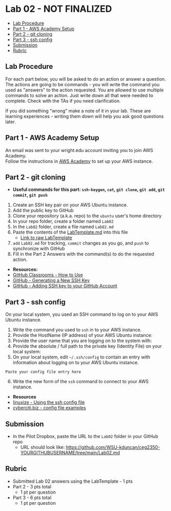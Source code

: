 # Lab 02 - NOT FINALIZED

- [Lab Procedure](#Lab-Procedure)
- [Part 1 - AWS Academy Setup](#Part-1---AWS-Academy-Setup)
- [Part 2 - git cloning](#Part-2---git-cloning)
- [Part 3 - ssh config](#Part-3---ssh-config)
- [Submission](#Submission)
- [Rubric](#Rubric)

## Lab Procedure

For each part below, you will be asked to do an action or answer a question. The actions are going to be commands - you will write the command you used as "answers" to the action requested. You are allowed to use multiple commands to solve an action. Just write down all that were needed to complete. Check with the TAs if you need clarification.

If you did something "wrong" make a note of it in your lab. These are learning experiences - writing them down will help you ask good questions later.

## Part 1 - AWS Academy Setup

An email was sent to your wright.edu account inviting you to join AWS Academy.  
Follow the instructions in [AWS Academy](../../AWSAcademy.md) to set up your AWS instance.

## Part 2 - git cloning

- **Useful commands for this part: `ssh-keygen`, `cat`, `git clone`, `git add`, `git commit`, `git push`**

1. Create an SSH key pair on your AWS Ubuntu instance.
2. Add the public key to GitHub
3. Clone your repository (a.k.a. repo) to the `ubuntu` user's home directory
4. In your repo folder, create a folder named `Lab02`
5. In the `Lab02` folder, create a file named `Lab02.md`
6. Paste the contents of the [LabTemplate.md](LabTemplate.md) into this file
   - [Link to raw LabTemplate](https://raw.githubusercontent.com/pattonsgirl/Spring2022-CEG2350/main/Labs/Lab02/LabTemplate.md)
7. `add` `Lab02.md` for tracking, `commit` changes as you go, and `push` to synchronize with GitHub
8. Fill in the Part 2 Answers with the command(s) to do the requested action.

- **Resources:**
- [GitHub Classrooms - How to Use](../../GitHubClassrooms.md)
- [GitHub - Generating a New SSH Key](https://docs.github.com/en/enterprise-server@3.3/authentication/connecting-to-github-with-ssh/generating-a-new-ssh-key-and-adding-it-to-the-ssh-agent)
- [GitHub - Adding SSH key to your GitHub Account](https://docs.github.com/en/enterprise-server@3.0/authentication/connecting-to-github-with-ssh/adding-a-new-ssh-key-to-your-github-account)

## Part 3 - ssh config

On your local system, you used an SSH command to log on to your AWS Ubuntu instance.

1. Write the command you used to `ssh` in to your AWS instance.
2. Provide the HostName (IP address) of your AWS Ubuntu instance:
3. Provide the user name that you are logging on to the system with:
4. Provide the absolute / full path to the private key (Identity File) on your local system:
5. On your local system, edit `~/.ssh/config` to contain an entry with information about logging on to your AWS Ubuntu instance.

```
Paste your config file entry here
```

6. Write the new form of the `ssh` command to connect to your AWS instance.

- **Resources**
- [linuxize - Using the ssh config file](https://linuxize.com/post/using-the-ssh-config-file/)
- [cyberciti.biz - config file examples](https://www.cyberciti.biz/faq/create-ssh-config-file-on-linux-unix/)

## Submission

- In the Pilot Dropbox, paste the URL to the `Lab02` folder in your GitHub repo
  - URL should look like: https://github.com/WSU-kduncan/ceg2350-YOURGITHUBUSERNAME/tree/main/Lab02.md

## Rubric

- Submitted Lab 02 answers using the LabTemplate - 1 pts
- Part 2 - 3 pts total
  - 1 pt per question
- Part 3 - 6 pts total
  - 1 pt per question
